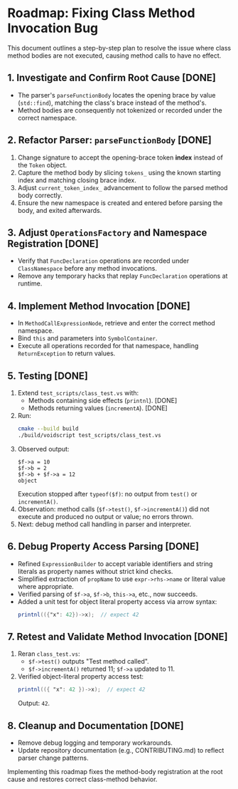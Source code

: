 # Roadmap: Fixing Class Method Invocation Bug

This document outlines a step-by-step plan to resolve the issue where class method bodies are not executed, causing method calls to have no effect.

## 1. Investigate and Confirm Root Cause [DONE]
- The parser's `parseFunctionBody` locates the opening brace by value (`std::find`), matching the class's brace instead of the method's.
- Method bodies are consequently not tokenized or recorded under the correct namespace.

## 2. Refactor Parser: `parseFunctionBody` [DONE]
1. Change signature to accept the opening-brace token **index** instead of the `Token` object.
2. Capture the method body by slicing `tokens_` using the known starting index and matching closing brace index.
3. Adjust `current_token_index_` advancement to follow the parsed method body correctly.
4. Ensure the new namespace is created and entered before parsing the body, and exited afterwards.

## 3. Adjust `OperationsFactory` and Namespace Registration [DONE]
- Verify that `FuncDeclaration` operations are recorded under `ClassNamespace` before any method invocations.
- Remove any temporary hacks that replay `FuncDeclaration` operations at runtime.

## 4. Implement Method Invocation [DONE]
- In `MethodCallExpressionNode`, retrieve and enter the correct method namespace.
- Bind `this` and parameters into `SymbolContainer`.
- Execute all operations recorded for that namespace, handling `ReturnException` to return values.

## 5. Testing [DONE]
1. Extend `test_scripts/class_test.vs` with:
   - Methods containing side effects (`printnl`). [DONE]
   - Methods returning values (`incrementA`). [DONE]
2. Run:
   ```bash
   cmake --build build
   ./build/voidscript test_scripts/class_test.vs
   ```
3. Observed output:
   ```
   $f->a = 10
   $f->b = 2
   $f->b + $f->a = 12
   object
   ```
   Execution stopped after `typeof($f)`: no output from `test()` or `incrementA()`.
4. Observation: method calls (`$f->test()`, `$f->incrementA()`) did not execute and produced no output or value; no errors thrown.
5. Next: debug method call handling in parser and interpreter.

## 6. Debug Property Access Parsing [DONE]
- Refined `ExpressionBuilder` to accept variable identifiers and string literals as property names without strict kind checks.
- Simplified extraction of `propName` to use `expr->rhs->name` or literal value where appropriate.
- Verified parsing of `$f->a`, `$f->b`, `this->a`, etc., now succeeds.
- Added a unit test for object literal property access via arrow syntax:
  ```vs
  printnl(({"x": 42})->x);  // expect 42
  ```

## 7. Retest and Validate Method Invocation [DONE]
1. Reran `class_test.vs`:
   - `$f->test()` outputs "Test method called".
   - `$f->incrementA()` returned 11; `$f->a` updated to 11.
2. Verified object-literal property access test:
   ```vs
   printnl(({ "x": 42 })->x);  // expect 42
   ```
   Output: `42`.

## 8. Cleanup and Documentation [DONE]
- Remove debug logging and temporary workarounds.
- Update repository documentation (e.g., CONTRIBUTING.md) to reflect parser change patterns.

Implementing this roadmap fixes the method-body registration at the root cause and restores correct class-method behavior.